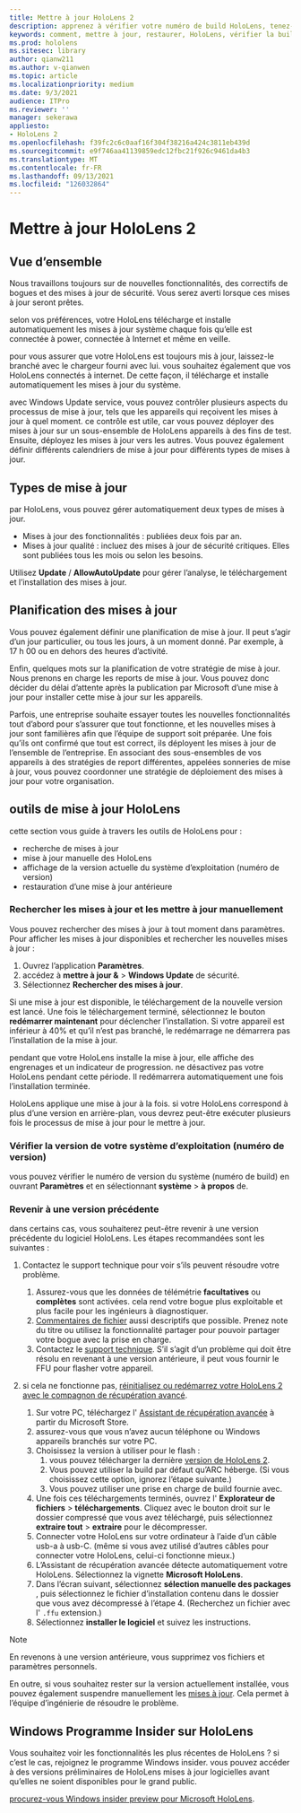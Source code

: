 ```yaml
---
title: Mettre à jour HoloLens 2
description: apprenez à vérifier votre numéro de build HoloLens, tenez-vous informé des mises à jour des appareils, rejoignez le programme insiders et restaurez les mises à jour.
keywords: comment, mettre à jour, restaurer, HoloLens, vérifier la build, numéro de build
ms.prod: hololens
ms.sitesec: library
author: qianw211
ms.author: v-qianwen
ms.topic: article
ms.localizationpriority: medium
ms.date: 9/3/2021
audience: ITPro
ms.reviewer: ''
manager: sekerawa
appliesto:
- HoloLens 2
ms.openlocfilehash: f39fc2c6c0aaf16f304f38216a424c3811eb439d
ms.sourcegitcommit: e9f746aa41139859edc12fbc21f926c9461da4b3
ms.translationtype: MT
ms.contentlocale: fr-FR
ms.lasthandoff: 09/13/2021
ms.locfileid: "126032864"
---
```

# <a name="update-hololens-2"></a>Mettre à jour HoloLens 2

## <a name="overview"></a>Vue d’ensemble

Nous travaillons toujours sur de nouvelles fonctionnalités, des correctifs de bogues et des mises à jour de sécurité. Vous serez averti lorsque ces mises à jour seront prêtes.

selon vos préférences, votre HoloLens télécharge et installe automatiquement les mises à jour système chaque fois qu’elle est connectée à power, connectée à Internet et même en veille.

pour vous assurer que votre HoloLens est toujours mis à jour, laissez-le branché avec le chargeur fourni avec lui. vous souhaitez également que vos HoloLens connectés à internet. De cette façon, il télécharge et installe automatiquement les mises à jour du système. 

avec Windows Update service, vous pouvez contrôler plusieurs aspects du processus de mise à jour, tels que les appareils qui reçoivent les mises à jour à quel moment. ce contrôle est utile, car vous pouvez déployer des mises à jour sur un sous-ensemble de HoloLens appareils à des fins de test. Ensuite, déployez les mises à jour vers les autres. Vous pouvez également définir différents calendriers de mise à jour pour différents types de mises à jour.

## <a name="types-of-updates"></a>Types de mise à jour

par HoloLens, vous pouvez gérer automatiquement deux types de mises à jour. 

- Mises à jour des fonctionnalités : publiées deux fois par an.
- Mises à jour qualité : incluez des mises à jour de sécurité critiques. Elles sont publiées tous les mois ou selon les besoins.

Utilisez **Update** / **AllowAutoUpdate** pour gérer l’analyse, le téléchargement et l’installation des mises à jour. 

## <a name="scheduling-updates"></a>Planification des mises à jour

Vous pouvez également définir une planification de mise à jour. Il peut s’agir d’un jour particulier, ou tous les jours, à un moment donné. Par exemple, à 17 h 00 ou en dehors des heures d’activité.

Enfin, quelques mots sur la planification de votre stratégie de mise à jour. Nous prenons en charge les reports de mise à jour. Vous pouvez donc décider du délai d’attente après la publication par Microsoft d’une mise à jour pour installer cette mise à jour sur les appareils.

Parfois, une entreprise souhaite essayer toutes les nouvelles fonctionnalités tout d’abord pour s’assurer que tout fonctionne, et les nouvelles mises à jour sont familières afin que l’équipe de support soit préparée. Une fois qu’ils ont confirmé que tout est correct, ils déployent les mises à jour de l’ensemble de l’entreprise. En associant des sous-ensembles de vos appareils à des stratégies de report différentes, appelées sonneries de mise à jour, vous pouvez coordonner une stratégie de déploiement des mises à jour pour votre organisation.

## <a name="hololens-update-tools"></a>outils de mise à jour HoloLens

cette section vous guide à travers les outils de HoloLens pour :

- recherche de mises à jour
- mise à jour manuelle des HoloLens
- affichage de la version actuelle du système d’exploitation (numéro de version)
- restauration d’une mise à jour antérieure

### <a name="check-for-updates-and-manually-update"></a>Rechercher les mises à jour et les mettre à jour manuellement

Vous pouvez rechercher des mises à jour à tout moment dans paramètres.  Pour afficher les mises à jour disponibles et rechercher les nouvelles mises à jour :

1. Ouvrez l’application **Paramètres**.
1. accédez à **mettre à jour &**  >  **Windows Update** de sécurité.
1. Sélectionnez **Rechercher des mises à jour**.

Si une mise à jour est disponible, le téléchargement de la nouvelle version est lancé. Une fois le téléchargement terminé, sélectionnez le bouton **redémarrer maintenant** pour déclencher l’installation. Si votre appareil est inférieur à 40% et qu’il n’est pas branché, le redémarrage ne démarrera pas l’installation de la mise à jour.

pendant que votre HoloLens installe la mise à jour, elle affiche des engrenages et un indicateur de progression. ne désactivez pas votre HoloLens pendant cette période. Il redémarrera automatiquement une fois l’installation terminée.

HoloLens applique une mise à jour à la fois.  si votre HoloLens correspond à plus d’une version en arrière-plan, vous devrez peut-être exécuter plusieurs fois le processus de mise à jour pour le mettre à jour.

### <a name="check-your-operating-system-version-build-number"></a>Vérifier la version de votre système d’exploitation (numéro de version)

vous pouvez vérifier le numéro de version du système (numéro de build) en ouvrant **Paramètres** et en sélectionnant **système**  >  **à propos** de.

### <a name="go-back-to-a-previous-version"></a>Revenir à une version précédente

dans certains cas, vous souhaiterez peut-être revenir à une version précédente du logiciel HoloLens. Les étapes recommandées sont les suivantes :

1. Contactez le support technique pour voir s’ils peuvent résoudre votre problème.
    1. Assurez-vous que les données de télémétrie **facultatives** ou **complètes** sont activées. cela rend votre bogue plus exploitable et plus facile pour les ingénieurs à diagnostiquer.
    1. [Commentaires de fichier](hololens-feedback.md) aussi descriptifs que possible. Prenez note du titre ou utilisez la fonctionnalité partager pour pouvoir partager votre bogue avec la prise en charge.
    1. Contactez le [support technique](https://aka.ms/hlsupport). S’il s’agit d’un problème qui doit être résolu en revenant à une version antérieure, il peut vous fournir le FFU pour flasher votre appareil.

1. si cela ne fonctionne pas, [réinitialisez ou redémarrez votre HoloLens 2 avec le compagnon de récupération avancé](hololens-recovery.md).
    1. Sur votre PC, téléchargez l' [Assistant de récupération avancée](https://www.microsoft.com/p/advanced-recovery-companion/9p74z35sfrs8?activetab=pivot:overviewtab) à partir du Microsoft Store.
    1. assurez-vous que vous n’avez aucun téléphone ou Windows appareils branchés sur votre PC.
    1. Choisissez la version à utiliser pour le flash :
        1. vous pouvez télécharger la dernière [version de HoloLens 2](https://aka.ms/hololens2download).
        1. Vous pouvez utiliser la build par défaut qu’ARC héberge. (Si vous choisissez cette option, ignorez l’étape suivante.)
        1. Vous pouvez utiliser une prise en charge de build fournie avec.
    1. Une fois ces téléchargements terminés, ouvrez l' **Explorateur de fichiers**  >  **téléchargements**. Cliquez avec le bouton droit sur le dossier compressé que vous avez téléchargé, puis sélectionnez **extraire tout**  >  **extraire** pour le décompresser.
    1. Connecter votre HoloLens sur votre ordinateur à l’aide d’un câble usb-a à usb-C. (même si vous avez utilisé d’autres câbles pour connecter votre HoloLens, celui-ci fonctionne mieux.)
    1. L’Assistant de récupération avancée détecte automatiquement votre HoloLens. Sélectionnez la vignette **Microsoft HoloLens**.
    1. Dans l’écran suivant, sélectionnez **sélection manuelle des packages** , puis sélectionnez le fichier d’installation contenu dans le dossier que vous avez décompressé à l’étape 4. (Recherchez un fichier avec l' `.ffu` extension.)
    1. Sélectionnez **installer le logiciel** et suivez les instructions.

> [!NOTE]
> En revenons à une version antérieure, vous supprimez vos fichiers et paramètres personnels.

En outre, si vous souhaitez rester sur la version actuellement installée, vous pouvez également suspendre manuellement les [mises à jour](hololens-updates.md#pause-updates-via-device). Cela permet à l’équipe d’ingénierie de résoudre le problème.

## <a name="windows-insider-program-on-hololens"></a>Windows Programme Insider sur HoloLens

Vous souhaitez voir les fonctionnalités les plus récentes de HoloLens ?  si c’est le cas, rejoignez le programme Windows insider. vous pouvez accéder à des versions préliminaires de HoloLens mises à jour logicielles avant qu’elles ne soient disponibles pour le grand public.

[procurez-vous Windows insider preview pour Microsoft HoloLens](hololens-insider.md).